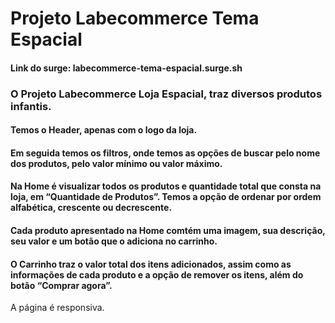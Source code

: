 # Projeto Labecommerce Tema Espacial
#### Link do surge: labecommerce-tema-espacial.surge.sh

### O Projeto Labecommerce Loja Espacial, traz diversos produtos infantis. 

#### Temos o Header, apenas com o logo da loja.

#### Em seguida temos os filtros, onde temos as opções de buscar pelo nome dos produtos, pelo valor mínimo ou valor máximo.

#### Na Home é visualizar todos os produtos e quantidade total que consta na loja, em “Quantidade de Produtos”. Temos a opção de ordenar por ordem alfabética, crescente ou decrescente. 

#### Cada produto apresentado na Home comtém uma imagem, sua descrição, seu valor e um botão que o adiciona no carrinho.

#### O Carrinho traz o valor total dos itens adicionados, assim como as informações de cada produto e a opção de remover os itens, além do botão “Comprar agora”.





























A página é responsiva.









